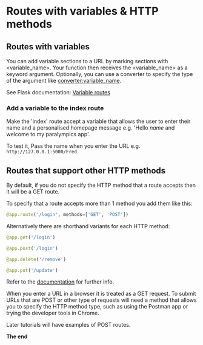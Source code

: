 # Routes with variables & HTTP methods

## Routes with variables

You can add variable sections to a URL by marking sections with <variable_name>. Your function then receives the <variable_name> as a keyword argument. Optionally, you can use a converter to specify the type of the argument like <converter:variable_name>.

See Flask documentation: [Variable routes](https://flask.palletsprojects.com/en/stable/quickstart/#variable-rules)

### Add a variable to the index route
Make the 'index' route accept a variable that allows the user to enter their name and a personalised
homepage message e.g. 'Hello _name_ and welcome to my paralympics app'.

To test it, Pass the name when you enter the URL e.g. `http://127.0.0.1:5000/Fred`

## Routes that support other HTTP methods
By default, if you do not specify the HTTP method that a route accepts then it will be a GET route.

To specify that a route accepts more than 1 method you add them like this:

```python
@app.route('/login', methods=['GET', 'POST'])
```

Alternatively there are shorthand variants for each HTTP method:
```python
@app.get('/login')

@app.post('/login')

@app.delete('/remove')

@app.put('/update')
```

Refer to the [documentation](https://flask.palletsprojects.com/en/stable/quickstart/#http-methods) for further info.

When you enter a URL in a browser it is treated as a GET request. To submit URLs that are POST or other type of requests will need a method that allows you to specify the HTTP method type, such as using the Postman app or trying the developer tools in Chrome.

Later tutorials will have examples of POST routes.

**The end**